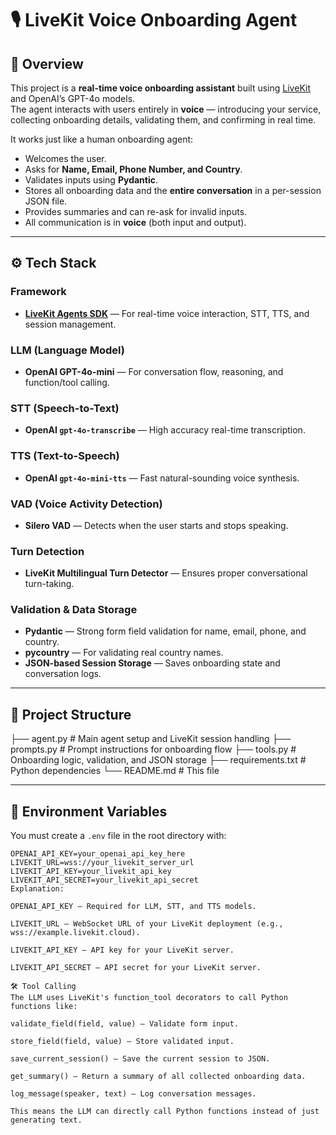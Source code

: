 # 🎙 LiveKit Voice Onboarding Agent

## 📌 Overview
This project is a **real-time voice onboarding assistant** built using [LiveKit](https://livekit.io/) and OpenAI’s GPT-4o models.  
The agent interacts with users entirely in **voice** — introducing your service, collecting onboarding details, validating them, and confirming in real time.

It works just like a human onboarding agent:
- Welcomes the user.
- Asks for **Name, Email, Phone Number, and Country**.
- Validates inputs using **Pydantic**.
- Stores all onboarding data and the **entire conversation** in a per-session JSON file.
- Provides summaries and can re-ask for invalid inputs.
- All communication is in **voice** (both input and output).

---

## ⚙ Tech Stack

### **Framework**
- **[LiveKit Agents SDK](https://github.com/livekit/agents)** — For real-time voice interaction, STT, TTS, and session management.

### **LLM (Language Model)**
- **OpenAI GPT-4o-mini** — For conversation flow, reasoning, and function/tool calling.

### **STT (Speech-to-Text)**
- **OpenAI `gpt-4o-transcribe`** — High accuracy real-time transcription.

### **TTS (Text-to-Speech)**
- **OpenAI `gpt-4o-mini-tts`** — Fast natural-sounding voice synthesis.

### **VAD (Voice Activity Detection)**
- **Silero VAD** — Detects when the user starts and stops speaking.

### **Turn Detection**
- **LiveKit Multilingual Turn Detector** — Ensures proper conversational turn-taking.

### **Validation & Data Storage**
- **Pydantic** — Strong form field validation for name, email, phone, and country.
- **pycountry** — For validating real country names.
- **JSON-based Session Storage** — Saves onboarding state and conversation logs.

---

## 📂 Project Structure

├── agent.py # Main agent setup and LiveKit session handling
├── prompts.py # Prompt instructions for onboarding flow
├── tools.py # Onboarding logic, validation, and JSON storage
├── requirements.txt # Python dependencies
└── README.md # This file

---

## 🔑 Environment Variables

You must create a `.env` file in the root directory with:

```env
OPENAI_API_KEY=your_openai_api_key_here
LIVEKIT_URL=wss://your_livekit_server_url
LIVEKIT_API_KEY=your_livekit_api_key
LIVEKIT_API_SECRET=your_livekit_api_secret
Explanation:

OPENAI_API_KEY — Required for LLM, STT, and TTS models.

LIVEKIT_URL — WebSocket URL of your LiveKit deployment (e.g., wss://example.livekit.cloud).

LIVEKIT_API_KEY — API key for your LiveKit server.

LIVEKIT_API_SECRET — API secret for your LiveKit server.

🛠 Tool Calling
The LLM uses LiveKit's function_tool decorators to call Python functions like:

validate_field(field, value) — Validate form input.

store_field(field, value) — Store validated input.

save_current_session() — Save the current session to JSON.

get_summary() — Return a summary of all collected onboarding data.

log_message(speaker, text) — Log conversation messages.

This means the LLM can directly call Python functions instead of just generating text.
